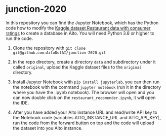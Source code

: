 # junction-2020

In this repository you can find the Jupyter Notebook, which has the Python code how to modify the [Kaggle dataset Restaurant data with consumer ratings](https://www.kaggle.com/uciml/restaurant-data-with-consumer-ratings) to create a database in Aito. You will need Python 3.6 or higher to run the code.

1. Clone the repository with `git clone git@github.com:AitoDotAI/junction-2020.git` 

2. In the repo directory, create a directory `data` and subdirectory under it called `original`, upload the Kaggle dataset files to the `original` directory. 

3. Install Jupyter Notebook with `pip install jupyterlab`, you can then run the notebook with the command `jupyter notebook` (run it in the directory where you have the .ipynb notebook). The browser will open and you can now double click on the `restaurant_recomender.ipynb`, it will open the IDE.

4. After you have added your Aito instance URL and read/write API key to the Notebook code (variables AITO_INSTANCE_URL and AITO_API_KEY), run the code from the forward button on top and the code will upload the dataset into you Aito instance. 
